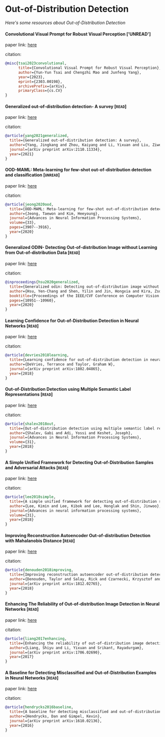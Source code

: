 # Out-of-Distribution Detection
*Here's some resources about Out-of-Distribution Detection*


#### Convolutional Visual Prompt for Robust Visual Perception ['UNREAD']

paper link: [here](https://arxiv.org/pdf/2303.00198.pdf)

citation: 
```bibtex
@misc{tsai2023convolutional,
      title={Convolutional Visual Prompt for Robust Visual Perception}, 
      author={Yun-Yun Tsai and Chengzhi Mao and Junfeng Yang},
      year={2023},
      eprint={2303.00198},
      archivePrefix={arXiv},
      primaryClass={cs.CV}
}
```


#### Generalized out-of-distribution detection- A survey [`READ`]

paper link: [here](https://arxiv.org/pdf/2110.11334)

citation: 
```bibtex
@article{yang2021generalized,
  title={Generalized out-of-distribution detection: A survey},
  author={Yang, Jingkang and Zhou, Kaiyang and Li, Yixuan and Liu, Ziwei},
  journal={arXiv preprint arXiv:2110.11334},
  year={2021}
}
```

#### OOD-MAML: Meta-learning for few-shot out-of-distribution detection and classification [`UNREAD`]

paper link: [here](https://proceedings.neurips.cc/paper/2020/file/28e209b61a52482a0ae1cb9f5959c792-Paper.pdf)

citation: 
```bibtex
@article{jeong2020ood,
  title={OOD-MAML: Meta-learning for few-shot out-of-distribution detection and classification},
  author={Jeong, Taewon and Kim, Heeyoung},
  journal={Advances in Neural Information Processing Systems},
  volume={33},
  pages={3907--3916},
  year={2020}
}
```
    



#### Generalized ODIN- Detecting Out-of-distribution Image without Learning from Out-of-distribution Data [`READ`]

paper link: [here](https://openaccess.thecvf.com/content_CVPR_2020/papers/Hsu_Generalized_ODIN_Detecting_Out-of-Distribution_Image_Without_Learning_From_Out-of-Distribution_Data_CVPR_2020_paper.pdf)

citation: 
```bibtex
@inproceedings{hsu2020generalized,
  title={Generalized odin: Detecting out-of-distribution image without learning from out-of-distribution data},
  author={Hsu, Yen-Chang and Shen, Yilin and Jin, Hongxia and Kira, Zsolt},
  booktitle={Proceedings of the IEEE/CVF Conference on Computer Vision and Pattern Recognition},
  pages={10951--10960},
  year={2020}
}
```


#### Learning Confidence for Out-of-Distribution Detection in Neural Networks [`READ`]

paper link: [here](https://arxiv.org/pdf/1802.04865)

citation: 
```bibtex
@article{devries2018learning,
  title={Learning confidence for out-of-distribution detection in neural networks},
  author={DeVries, Terrance and Taylor, Graham W},
  journal={arXiv preprint arXiv:1802.04865},
  year={2018}
}
```

#### Out-of-Distribution Detection using Multiple Semantic Label Representations [`READ`]

paper link: [here](https://proceedings.neurips.cc/paper/2018/file/2151b4c76b4dcb048d06a5c32942b6f6-Paper.pdf)

citation: 
```bibtex
@article{shalev2018out,
  title={Out-of-distribution detection using multiple semantic label representations},
  author={Shalev, Gabi and Adi, Yossi and Keshet, Joseph},
  journal={Advances in Neural Information Processing Systems},
  volume={31},
  year={2018}
}
```
    


#### A Simple Unified Framework for Detecting Out-of-Distribution Samples and Adversarial Attacks [`READ`]

paper link: [here](https://proceedings.neurips.cc/paper/2018/file/abdeb6f575ac5c6676b747bca8d09cc2-Paper.pdf)

citation: 
```bibtex
@article{lee2018simple,
  title={A simple unified framework for detecting out-of-distribution samples and adversarial attacks},
  author={Lee, Kimin and Lee, Kibok and Lee, Honglak and Shin, Jinwoo},
  journal={Advances in neural information processing systems},
  volume={31},
  year={2018}
}
```
    

#### Improving Reconstruction Autoencoder Out-of-distribution Detection with Mahalanobis Distance [`READ`]

paper link: [here](https://arxiv.org/pdf/1812.02765)

citation: 
```bibtex
@article{denouden2018improving,
  title={Improving reconstruction autoencoder out-of-distribution detection with mahalanobis distance},
  author={Denouden, Taylor and Salay, Rick and Czarnecki, Krzysztof and Abdelzad, Vahdat and Phan, Buu and Vernekar, Sachin},
  journal={arXiv preprint arXiv:1812.02765},
  year={2018}
}
```



#### Enhancing The Reliability of Out-of-distribution Image Detection in Neural Networks [`READ`]

paper link: [here](https://arxiv.org/pdf/1706.02690)

citation: 
```bibtex
@article{liang2017enhancing,
  title={Enhancing the reliability of out-of-distribution image detection in neural networks},
  author={Liang, Shiyu and Li, Yixuan and Srikant, Rayadurgam},
  journal={arXiv preprint arXiv:1706.02690},
  year={2017}
}
```



#### A Baseline for Detecting Misclassified and Out-of-Distribution Examples in Neural Networks [`READ`]

paper link: [here](https://arxiv.org/pdf/1610.02136)

citation: 
```bibtex
@article{hendrycks2016baseline,
  title={A baseline for detecting misclassified and out-of-distribution examples in neural networks},
  author={Hendrycks, Dan and Gimpel, Kevin},
  journal={arXiv preprint arXiv:1610.02136},
  year={2016}
}
```